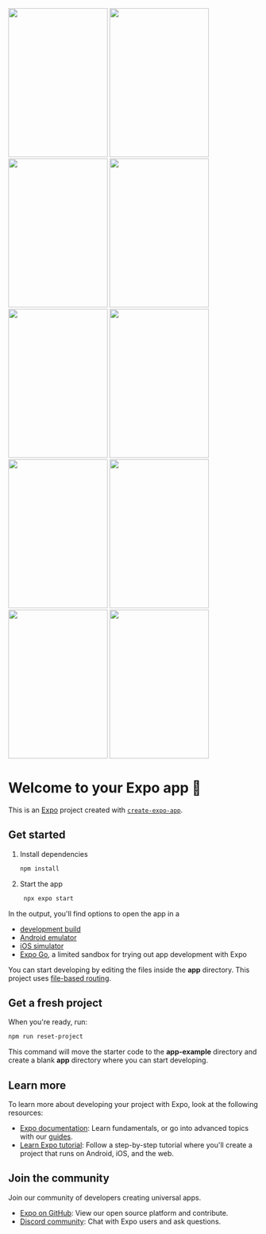 <img src="https://github.com/user-attachments/assets/907bb6de-5bcf-43f5-8ba4-c57ea91955c3" width=200 height=300 >

<img src="https://github.com/user-attachments/assets/a0fe82b6-3e63-4ef6-b5fe-bfdb4e815163" width=200 height=300 >

<img src="https://github.com/user-attachments/assets/fa55df04-f04b-4e9f-b666-5273db3dddda" width=200 height=300 >

<img src="https://github.com/user-attachments/assets/f26c1859-ff58-4eab-89db-7b6d71dd9b77" width=200 height=300 >

<img src="https://github.com/user-attachments/assets/09529992-4415-45c9-bf29-ec4ac2fb5ca5" width=200 height=300 >

<img src="https://github.com/user-attachments/assets/9bf67cda-9619-4abb-acfe-32014debd07b" width=200 height=300 >

<img src="https://github.com/user-attachments/assets/f50b8739-49b1-4c8d-8e2a-4661a1b173f6" width=200 height=300 >


<img src="https://github.com/user-attachments/assets/94a0c93d-4062-40de-b09e-42f519058079" width=200 height=300 >

<img src="https://github.com/user-attachments/assets/a20a09d2-ea43-4690-83d5-4ac46b42d110" width=200 height=300 >
<img src="https://github.com/user-attachments/assets/0652bbf8-8cdd-4f65-bebf-f2b1be3c4a52" width=200 height=300 >




# Welcome to your Expo app 👋

This is an [Expo](https://expo.dev) project created with [`create-expo-app`](https://www.npmjs.com/package/create-expo-app).

## Get started

1. Install dependencies

   ```bash
   npm install
   ```

2. Start the app

   ```bash
    npx expo start
   ```

In the output, you'll find options to open the app in a

- [development build](https://docs.expo.dev/develop/development-builds/introduction/)
- [Android emulator](https://docs.expo.dev/workflow/android-studio-emulator/)
- [iOS simulator](https://docs.expo.dev/workflow/ios-simulator/)
- [Expo Go](https://expo.dev/go), a limited sandbox for trying out app development with Expo

You can start developing by editing the files inside the **app** directory. This project uses [file-based routing](https://docs.expo.dev/router/introduction).

## Get a fresh project

When you're ready, run:

```bash
npm run reset-project
```

This command will move the starter code to the **app-example** directory and create a blank **app** directory where you can start developing.

## Learn more

To learn more about developing your project with Expo, look at the following resources:

- [Expo documentation](https://docs.expo.dev/): Learn fundamentals, or go into advanced topics with our [guides](https://docs.expo.dev/guides).
- [Learn Expo tutorial](https://docs.expo.dev/tutorial/introduction/): Follow a step-by-step tutorial where you'll create a project that runs on Android, iOS, and the web.

## Join the community

Join our community of developers creating universal apps.

- [Expo on GitHub](https://github.com/expo/expo): View our open source platform and contribute.
- [Discord community](https://chat.expo.dev): Chat with Expo users and ask questions.
